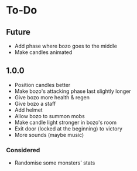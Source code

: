 # To-Do

## Future

* Add phase where bozo goes to the middle
* Make candles animated

## 1.0.0

* Position candles better
* Make bozo's attacking phase last slightly longer
* Give bozo more health & regen
* Give bozo a staff
* Add helmet
* Allow bozo to summon mobs
* Make candle light stronger in bozo's room
* Exit door (locked at the beginning) to victory
* More sounds (maybe music)

### Considered

* Randomise some monsters' stats
